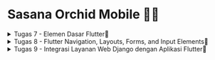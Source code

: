 # Sasana Orchid Mobile 🌸✨

<details>
    <summary>Tugas 7 - Elemen Dasar Flutter🐣</summary>
    
### <samp> 1️⃣ Apa perbedaan utama antara stateless dan stateful widget dalam konteks pengembangan aplikasi Flutter?</h3>
| STATELESS  | STATEFUL |
| ------------- | ------------- |
| Static | Dynamic |
| State tidak dapat diubah setelah dibuat karena state internal tidak disimpan | Bisa diubah kondisi internalnya karena state internal disimpan |
| Untuk membuatnya tinggal pakai build | Ada StatefulWidget dan State, untuk memperbaruii statenya bisa setState() |
| Contoh: Icon, IconButton, Text | Contoh: Checkbox, Radio, Slider, InkWell, Form, TextField |
### <samp> 2️⃣ Sebutkan seluruh widget yang kamu gunakan untuk menyelesaikan tugas ini dan jelaskan fungsinya masing-masing.</h3>
| Nama | Fungsi |
| ------------- | ------------- |
| Scaffold | Dasar building block buat satu page |
| SingleChildScrollView | Box dalam single widget yang bisa discroll  |
| Padding | Memakaikan padding di antara child dan parentnya |
| Column | Menampilkan child dalam bentuk vertikal |
| Text | Menampilkan string |
| Container | Dapat mengatur layout dan styling widget anaknya |
| MaterialApp | Root widget yang menjadi kerangka seluruh app |
| InkWell | Bisa respon kalo ditouch |
| Icon | Mengatur tampilan icon yang diambil dari IconData |
| Center | Membuat childnya berada di tengah |
| GridView | Scrollable array 2D |
| AppBar | Container yang nampilin konten dan aksi di paling atas app |
| SnackBar | Mirip notif tapi di bagian bawah app |
| ScaffoldMessenger | Manage SnackBar |
### <samp> 3️⃣ Jelaskan bagaimana cara kamu mengimplementasikan checklist di atas secara step-by-step (bukan hanya sekadar mengikuti tutorial).</h3>
<br>

✅ Membuat sebuah program Flutter baru dengan tema inventory seperti tugas-tugas sebelumnya.
<br>
    ~~ ```flutter create sasana_orchid``` pada terminal pada folder tempat ingin menyimpan program Flutter, Lalu cd ke sasana_orchid. Buka vscode, buat file menu.dart, lalu pindahkan class MyHomePage dan _MyHomePageState dari main.dart ke menu.dart, lalu import file menu.dart pada main.dart. Setelah itu ubah sifat widget halaman menu menjadi stateless. Selanjutnya define tipe list untuk item-item yang akan dipakai, lalu dibuat listnya. Setelah itu return scaffold dan tambahkan widget untuk menampilkan card.
<br>
✅ Membuat tiga tombol sederhana dengan ikon dan teks untuk:
<br>
 Melihat daftar item (Lihat Item) <br>
 Menambah item (Tambah Item) <br>
 Logout (Logout) <br>
    ~~ Define tipe pada list dulu dengan membuat suatu class, lalu tambahkan listnya.
<br>
✅ Memunculkan Snackbar dengan tulisan:
<br>
 "Kamu telah menekan tombol Lihat Item" ketika tombol Lihat Item ditekan.<br>
 "Kamu telah menekan tombol Tambah Item" ketika tombol Tambah Item ditekan.<br>
 "Kamu telah menekan tombol Logout" ketika tombol Logout ditekan.<br>
    ~~ Dengan menambahkan ScaffoldMessenger.of(context) padaa widget penampil card, lalu set context sesuai text yang diinginkan menyesuaiikan ${item.name}
<br>
✅ Menjawab beberapa pertanyaan berikut pada README.md pada root folder.
<br>
    ~~ Inilah readme saya yeay🥳
<br>
✅ Melakukan add-commit-push ke GitHub.
<br>
    ~~ Pertama buat repo di github dengan nama sasana-orchid-mobile, lalu ```git init``` untuk inisialisasi git repo di local. 
  Setelah itu ```git remote add origin [link repo]``` untuk menghubungkan folder local ke repo github yang sudah dibuat. 
  Lalu ```git pull origin master --allow-unrelated-histories``` karena waktu pull biasa ada error unrelated history.
  Lalu ```git add .``` untuk mendaftarkan perubahan yang telah dibuat di local, ```git commit -m "tugas 7 done code"```, dan
  terakhir ```git push --set-upstream origin master``` karena ini merupakan push pertama kali.
<br>
</details>

<details>
    <summary>Tugas 8 - Flutter Navigation, Layouts, Forms, and Input Elements🦜</summary>
    
### <samp> 1️⃣ Jelaskan perbedaan antara Navigator.push() dan Navigator.pushReplacement(), disertai dengan contoh mengenai penggunaan kedua metode tersebut yang tepat!
Navigator.push() dan Navigator.pushReplacement() sama-sama menambahkan route yang akan ditampilkan ke pengguna, bedanya kalau Navigator.push() itu karena dia hanya menambahkan, tidak menghapus route sebelumnya, pengguna akan dapat kembali ke halaman sebelumnya, sedangkan kalau Navigator.pushReplacement(), pengguna tidak dapat kembali pada route sebelumnya karena telah dihapus dan digantikan oleh route yyang baru.
### <samp> 2️⃣ Jelaskan masing-masing layout widget pada Flutter dan konteks penggunaannya masing-masing!
Ada tiga tipe layout widget pada flutter, yaitu single child layout widget, multi child layout widget, dan sliver widget. 
Beberapa yang termasuk single child layout widget (hanya bisa memiliki 1 child):
| Nama | Fungsi |
| ------------- | ------------- |
| Align | Meng-align childnya dengan dirinya |
| AspectRatio | Memberi ukuran spesifik pada widget |
| Baseline | Container yang memposisikan childnya di baseline |
| Center | Membuat childnya berada di tengah |
| ConstrainedBox | Membuuat constraint pada childnya |
| Container | Dapat mengatur layout dan styling widget anaknya |
| Expanded | Memperluas row, column, dan flex dari child |
| FittedBox | Memposisikan child dengan dirinya |
| Padding | Memakaikan padding di antara child dan parentnya |
| SizedBox | Box yaang punya size spesifik yang memaksa childnya mengikuti ukurannya |

Beberapa yang termasuk multi child layout widget (bisa memiliki banyak child):
| Nama | Fungsi |
| ------------- | ------------- |
| Column | Menampilkan child dalam bentuk vertikal |
| GridView | Scrollable array 2D |
| ListView | Scrollable linear list widget |
| Row | List widget dalam bentuk horizontal |
| Table | Menampilkan child widget dalam baris dan kolom |
| Wrap | Menampilkan childnya dalam multiple horizontal |

Beberapa yang termasuk sliver widget (scrollable widget):
| Nama | Fungsi |
| ------------- | ------------- |
| CustomScrollView | Box dalam single widget yang bisa discroll |
| SliverPadding | Memakaikan padding antar sliver |
| SliverList | Menempatkan banyak box sebagai child ke dalam linear array |
<br> 
lebih lengkapnya ada di sini https://docs.flutter.dev/ui/widgets/layout

### <samp> 3️⃣ Sebutkan apa saja elemen input pada form yang kamu pakai pada tugas kali ini dan jelaskan mengapa kamu menggunakan elemen input tersebut!
Ada TextFormField yang dipakai karena buat nama, harga, daaan deskripsi item (short text input).

### <samp> 4️⃣ Bagaimana penerapan clean architecture pada aplikasi Flutter?
Clean architecture adalah konsep separation of concern biar biisa modular, scalable, dan testable codebase. Penerapan clean architecture pada aplikasi flutter dapat dilakukan dengan menerapkan 3 layer, yaitu Presentation Layer (UI), Domain Layer (Business Logic), dan data layer. Presentation Layer isinya komponen-komponen UI yang diusahakan terpisah dengan implementasi detail-detail business logic dan data. Domain layer berisi apa-apa saja yang dapat dilakukan di aplikasi. Lalu yang terakhir sesuai namanya, daata layer akan mengatur resource data dalam aplikasi.

### <samp> 5️⃣ Jelaskan bagaimana cara kamu mengimplementasikan checklist di atas secara step-by-step! (bukan hanya sekadar mengikuti tutorial)
✅  Membuat minimal satu halaman baru pada aplikasi, yaitu halaman formulir tambah item baru dengan ketentuan sebagai berikut:
ans: buat file baru namanya sasana_form.dart
<br> 
~~ 1. ✅ Memakai minimal tiga elemen input, yaitu name, amount, description. Tambahkan elemen input sesuai dengan model pada aplikasi tugas Django yang telah kamu buat. 
<br>
ans: buat variabel dulu di awal sesuai elemen input yang diinginkan yaitu name, amount, dan description. Lalu buat TextFormField sebagai elemen untuk menginput data yang diperlukan.
<br>
~~ 2. ✅ Memiliki sebuah tombol Save.
<br>
ans: Buat ElevatedButton, lalu tambahkan child text save.
<br>
~~ 3. ✅ Setiap elemen input di formulir juga harus divalidasi dengan ketentuan sebagai berikut: Setiap elemen input tidak boleh kosong.
 Setiap elemen input harus berisi data dengan tipe data atribut modelnya.
<br>
ans: dibuat validator: ```validator: (String? value) {
                  if (value == null || value.isEmpty) {
                    return "Deskripsi tidak boleh kosong!";
                  }
                  return null;
                },
                ```
<br>
✅ Mengarahkan pengguna ke halaman form tambah item baru ketika menekan tombol Tambah Item pada halaman utama.
<br>
    ~~ tambahkaan kode ini ```if (item.name == "Tambah Item") {
            Navigator.push(context,
                MaterialPageRoute(builder: (context) => const ShopFormPage()));
          }```
<br>
✅ Memunculkan data sesuai isi dari formulir yang diisi dalam sebuah pop-up setelah menekan tombol Save pada halaman formulir tambah item baru.
<br>
    ~~ Pakai showdialog, sesuaikan data yang mau ditampilkan
<br>
✅ Membuat sebuah drawer pada aplikasi dengan ketentuan sebagai berikut:
<br>
ans: buat file baru namanya left_drawer.dart
<br>
~~ 1. ✅ Drawer minimal memiliki dua buah opsi, yaitu Halaman Utama dan Tambah Item.
<br>
ans: pakai ListTile untuk setiap opsi.
<br>
~~ 2. ✅ Ketika memiih opsi Halaman Utama, maka aplikasi akan mengarahkan pengguna ke halaman utama.
<br>
ans: pakai materialpageroute ketika onTap: ```Navigator.pushReplacement(
                  context,
                  MaterialPageRoute(
                    builder: (context) => MyHomePage(),
                  ));```
<br>
~~ 3. ✅ Ketika memiih opsi (Tambah Item), maka aplikasi akan mengarahkan pengguna ke halaman form tambah item baru.
<br>
ans: pakai materialpageroute ketika onTap: ```Navigator.pushReplacement(
                  context,
                  MaterialPageRoute(
                    builder: (context) => const ShopFormPage(),
                  ));```
<br> 
✅ Menjawab beberapa pertanyaan berikut pada README.md pada root folder.
<br>
    ~~ Inilah readme saya yeay🥳
<br>
✅ Melakukan add-commit-push ke GitHub.
<br>
    ~~ Seperti biasa, tinggal memasukkan command ```git add .```, ```git commit -m "done tugas 7"```, dan ```git push``` ke terminal.
<br>
</details>

<details>
    <summary>Tugas 9 - Integrasi Layanan Web Django dengan Aplikasi Flutter🐬</summary>
1. Apakah bisa kita melakukan pengambilan data JSON tanpa membuat model terlebih dahulu? Jika iya, apakah hal tersebut lebih baik daripada membuat model sebelum melakukan pengambilan data JSON?
    <br>
    ans : bisa tapi lebih rumit daripada membuat model sebelum melakukan pengambilan daja JSON.
    <br>
2. Jelaskan fungsi dari CookieRequest dan jelaskan mengapa instance CookieRequest perlu untuk dibagikan ke semua komponen di aplikasi Flutter.
    <br>
    ans : membantu menghandle pengolahan cookie, instancenya perlu dibagikan ke semua komponen karena diperlukan untuk melihat data user di berbagai temlat, misal mengambil list item user.
    <br>
3. Jelaskan mekanisme pengambilan data dari JSON hingga dapat ditampilkan pada Flutter.
    <br>
    ans : data json diambil dari proyek django (dengan menggunakan quicktype bisa mengubah format json di django menjadi dart) lalu diambil datanya dan didecode menjadi model yang sesuai lalu ditampilkan ke widget futurebuilder.
    <br>
4. Jelaskan mekanisme autentikasi dari input data akun pada Flutter ke Django hingga selesainya proses autentikasi oleh Django dan tampilnya menu pada Flutter.
    <br>
    ans : pakai library pbp_django_auth, input data yang ditulis di flutter bakal di post ke django, lalu diolah di views sana dan mereturn page lanjutan seharusnya.
    <br>
5. Sebutkan seluruh widget yang kamu pakai pada tugas ini dan jelaskan fungsinya masing-masing.
    <br>
    ans : FutureBuilder untuk membuat widget secara async.
    <br>
5. Jelaskan bagaimana cara kamu mengimplementasikan checklist di atas secara step-by-step! (bukan hanya sekadar mengikuti tutorial).
    <br>
    Startapp authentication di proyek django, buat views untuk login, set url nya juga, terus di settings ditambahin middleware dan sesuatu yang dicopas dari tutorial. Lalu di proyek flutter, buat folder models yang isinya item.dart untuk menyimpan yang telah dibuat di quicktype, buat file login.dart, isi sesuai tutorial, buat list_item.dart juga. dan sesuaikan yang lainnya.
✅  Memastikan deployment proyek tugas 
    <br>
</details>
